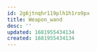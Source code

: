 ```yaml
---
id: 2g6jtnqhr119plh1h1ro9px
title: Weapon_wand
desc: ''
updated: 1681955434134
created: 1681955434134
---
```

